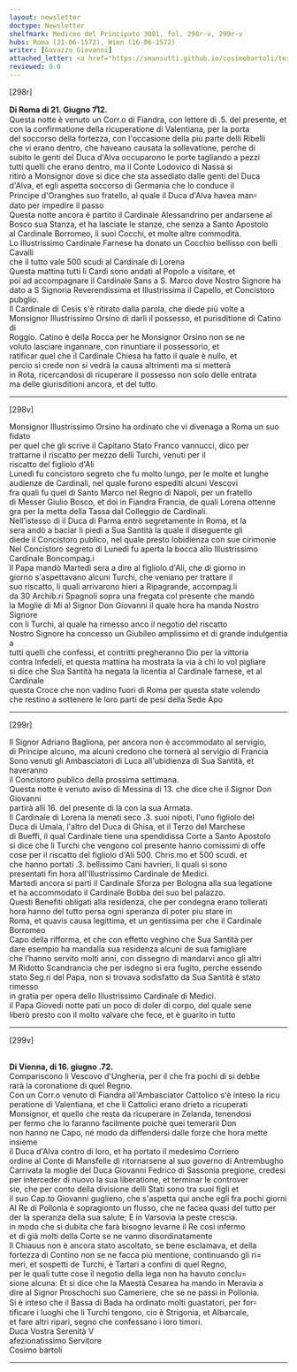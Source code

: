 ```yaml
---
layout: newsletter
doctype: Newsletter
shelfmark: Mediceo del Principato 3081, fol. 298r-v, 299r-v
hubs: Roma (21-06-1572), Wien (16-06-1572)
writer: [Gavazzo Giovanni]
attached_letter: <a href="https://smansutti.github.io/cosimobartoli/texts/2981_036,2981_037/">2981_036,2981_037</a>
reviewed: 0.0
---
```


[298r]  
  
  
<strong>Di Roma di 21. Giugno 7̅12.</strong>  
Questa notte è venuto un Corr.o di Fiandra, con lettere di .5. del presente, et  
con la confirmatione della ricuperatione di Valentiana, per la porta  
del soccorso della fortezza, con l'occasione della più parte delli Ribelli  
che vi erano dentro, che haveano causata la sollevatione, perche di  
subito le genti del Duca d'Alva occuparono le porte tagliando a pezzi  
tutti quelli che erano dentro, ma il Conte Lodovico di Nassa si  
ritirò a Monsignor dove si dice che sta assediato dalle genti del Duca  
d'Alva, et egli aspetta soccorso di Germania che lo conduce il  
Principe d'Oranghes suo fratello, al quale il Duca d'Alva havea man꞊  
dato per impedire il passo  
Questa notte ancora è partito il Cardinale Alessandrino per andarsene al  
Bosco sua Stanza, et ha lasciate le stanze, che senza a Santo Apostolo  
al Cardinale Borromeo, li suoi Cocchi, et molte altre commodità.  
Lo Illustrissimo Cardinale Farnese ha donato un Cocchio bellisso con belli Cavalli  
che il tutto vale 500 scudi al Cardinale di Lorena  
Questa mattina tutti li Cardi sono andati al Popolo a visitare, et  
poi ad accompagnare il Cardinale Sans a S. Marco dove Nostro Signore ha  
dato a S Signoria Reverendissima et Illustrissima il Capello, et Concistoro pubglio.  
Il Cardinale di Cesis s'è ritirato dalla parola, che diede più volte a  
Monsignor Illustrissimo Orsino di darli il possesso, et purisditione di Catino di  
Roggio. Catino è della Rocca per he Monsignor Orsino non se ne  
voluto lasciare ingannare, con rinuntiare il possessorio, et  
ratificar quel che il Cardinale Chiesa ha fatto il quale è nullo, et  
percio si crede non si vedrà la causa altrimenti ma si metterà  
in Rota, ricercandosi di ricuperare il possesso non solo delle entrata  
ma delle giurisditioni ancora, et del tutto.  
  
---  

[298v]  
  
  
Monsignor Illustrissimo Orsino ha ordinato che vi divenaga a Roma un suo fidato  
per quel che gli scrive il Capitano Stato Franco vannucci, dico per  
trattarne il riscatto per mezzo delli Turchi, venuti per il  
riscatto del figliolo d'Ali  
Lunedì fu concistoro segreto che fu molto lungo, per le molte et lunghe  
audienze de Cardinali, nel quale furono espediti alcuni Vescovi  
fra quali fu quel di Santo Marco nel Regno di Napoli, per un fratello  
di Messer Giulio Bosco, et doi in Fiandra Francia, de quali Lorena ottenne  
gra per la metta della Tassa dal Colleggio de Cardinali.  
Nell’istesso di il Duca di Parma entrò segretamente in Roma, et la  
sera andò a baciar li piedi a Sua Santità la quale il diseguente gli  
diede il Concistoro publico, nel quale presto lobidienza con sue cirimonie  
Nel Concistoro segreto di Lunedì fu aperta la bocca allo Illustrissimo  
Cardinale Boncompag.i  
Il Papa mandò Martedì sera a dire al figliolo d'Ali, che di giorno in  
giorno s'aspettavano alcuni Turchi, che veniano per trattare il  
suo riscatto, li quali arrivarono hieri a Ripagrande, accompag.li  
da 30 Archib.ri Spagnoli sopra una fregata col presente che mandò  
la Moglie di Mi al Signor Don Giovanni il quale hora ha manda Nostro Signore  
con li Turchi, al quale ha rimesso anco il negotio del riscatto  
Nostro Signore ha concesso un Giubileo amplissimo et di grande indulgentia a  
tutti quelli che confessi, et contritti pregheranno Dio per la vittoria  
contra Infedeli, et questa mattina ha mostrata la via à chi lo vol pigliare  
si dice che Sua Santità ha negata la licentia al Cardinale farnese, et al Cardinale  
questa Croce che non vadino fuori di Roma per questa state volendo  
che restino a sottenere le loro parti de pesi della Sede Apo  
  
---  

[299r]  
  
  
Il Signor Adriano Bagliona, per ancora non è accommodato al servigio,  
di Principe alcuno, ma alcuni credono che tornerà al servigio di Francia  
Sono venuti gli Ambasciatori di Luca all'ubidienza di Sua Santità, et haveranno  
il Concistoro publico della prossima settimana.  
Questa notte è venuto aviso di Messina di 13. che dice che il Signor Don Giovanni  
partirà alli 16. del presente di là con la sua Armata.  
Il Cardinale di Lorena la menati seco .3. suoi nipoti, l'uno figliolo del  
Duca di Umala, l'altro del Duca di Ghisa, et il Terzo del Marchese  
di Bueffi, il qual Cardinale tiene una spendidissa Corte a Santo Apostolo  
si dice che li Turchi che vengono col presente hanno comissimi di offe  
cose per il riscatto del figliolo d'Ali 500. Chris.mo et 500 scudi. et  
che hanno portati .3. bellissimo Cani havrieri, li quali si sono  
presentati fin hora all'Illustrissimo Cardinale de Medici.  
Martedì ancora si partì il Cardinale Sforza per Bologna alla sua legatione  
et ha accommodato il Cardinale Bobba del suo bel palazzo.  
Questi Benefiti obligati alla residenza, che per condegna erano tollerati  
hora hanno del tutto persa ogni speranza di poter piu stare in  
Roma, et quavis causa legittima, et un gentissima per che il Cardinale Borromeo  
Capo della rifforma, et che con effetto veghino che Sua Santità per  
dare esempio ha mandalla sua residenza alcuni de sua famigliare  
che l’hanno servito molti anni, con dissegno di mandarvi anco gli altri  
M Ridotto Scandrancia che per isdegno si era fugito, perche essendo  
stato Seg.ri del Papa, non si trovava sodisfatto da Sua Santità è stato rimesso  
in gratia per opera dello Illustrissimo Cardinale di Medici.  
il Papa Giovedi notte pati un poco di doler di corpo, del quale sene  
liberò presto con il molto valvare che fece, et è guarito in tutto  
  
---  

[299v]  
  
  
<br/><strong>Di Vienna, di 16. giugno .72.</strong>  
Compariscono li Vescovo d'Ungheria, per il che fra pochi dì si debbe  
rarà la coronatione di quel Regno.  
Con un Corr.o venuto di Fiandra all'Ambasciator Cattolico s'è inteso la ricu  
peratione di Valentiana, et che li Cattolici erano drieto a ricuperati  
Monsignor, et quello che resta da ricuperare in Zelanda, tenendosi  
per fermo che lo faranno facilmente poichè quei temerarii Don  
non hanno ne Capo, né modo da diffendersi dalle forze che hora mette insieme  
il Duca d'Alva contro di loro, et ha portato il medesimo Corriero  
ordine al Conte di Mansfelle di ritornarsene al suo governo di Antrembugho  
Carrivata la moglie del Duca Giovanni Fedrico di Sassonia pregione, credesi  
per interceder di nuovo la sua liberatione, et terminar le controver  
sie, che per conto della divisione delli Stati sono tra suoi figli et  
il suo Cap.to Giovanni guglieno, che s'aspetta qui anche egli fra pochi giorni  
Al Re di Pollonia è sopragionto un flusso, che ne facea quasi del tutto per  
der la speranza della sua salute; E in Varsovia la peste crescia.  
in modo che si dubita che farà bisogno levarne il Re così infermo  
et di già molti della Corte se ne vanno disordinatamente  
Il Chiauus non è ancora stato ascoltato, se bene esclamava, et della  
fortezza di Contino non se ne facca più mentione, continuando gli ri=  
meri, et sospetti de Turchi, è Tartari a confini di quel Regno,  
per le quali tutte cose il negotio della lega non ha havuto conclu=  
sione alcuna: Et si dice che la Maestà Cesarea ha mando in Meravia a  
dire al Signor Proschochi suo Cameriere, che se ne passi in Pollonia.  
Si è inteso che il Bassa di Bada ha ordinato molti guastatori, per for꞊  
tificare i luoghi che li Turchi tengono, cio è Strigonia, et Albarcale,  
et fare altri ripari, segno che confessano i loro timori.  
Duca Vostra Serenità V  
afezionatissimo Servitore  
Cosimo bartoli  
  
---  

